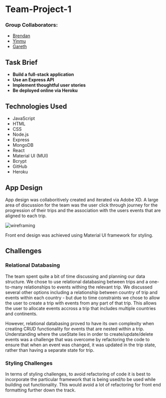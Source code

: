 # Team-Project-1

### Group Collaborators:
- [Brendan](https://github.com/brendan-young)
- [Yinmu](https://github.com/ymcodespace)
- [Gareth](https://github.com/gleekl)

## Task Brief

* **Build a full-stack application**
* **Use an Express API**
* **Implement thoughtful user stories**
* **Be deployed online via Heroku**

## Technologies Used

* JavaScript
* HTML
* CSS
* Node.js
* Express
* MongoDB
* React
* Material UI (MUI)
* Bcrypt
* GitHub
* Heroku

## App Design
App design was collaboritively created and iterated via Adobe XD. A large area of discussion for the team was the user click through journey for the progression of their trips and the association with the users events that are aligned to each trip. 

![wireframing](https://res.cloudinary.com/dtfpk4gbd/image/upload/v1659665485/Team%20Project%201%20GA/Screen_Shot_2022-08-05_at_12.09.04_pm_f8w3je.png)

Front end design was achieved using Material UI framework for styling. 



## Challenges
### Relational Databasing
The team spent quite a bit of time discussing and planning our data structure. We chose to use relational databasing between trips and a one-to-many relationships to events withing the relevant trip. We discussed several other options including a relationship between country of trip and events within each country - but due to time constraints we chose to allow the user to create a trip with events from any part of that trip. This allows the user to allocate events accross a trip that includes multiple countries and continents.

However, relational databasing proved to have its own complexity when creating CRUD functionality for events that are nested within a trip. Understanding where the useState lies in order to create/update/delete events was a challenge that was overcome by  refactoring the code to ensure that when an event was changed, it was updated in the trip state, rather than having a separate state for trip. 


### Styling Challenges
In terms of styling challenges, to avoid refactoring of code it is best to incorporate the particular framework that is being used/to be used while building out functionality. This would avoid a lot of refactoring for front end formatting further down the track. 


